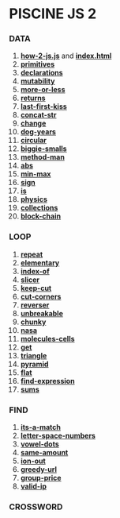 # PISCINE JS 2
### DATA
1. **[how-2-js.js](./how-2-js.js)** and **[index.html](./index.html)**
2. **[primitives](./primitives.js)**
3. **[declarations](./declarations.js)**
4. **[mutability](./mutability.js)**
5. **[more-or-less](./more-or-less.js)**
6. **[returns](./returns.js)**
7. **[last-first-kiss](./last-first-kiss.js)**
8. **[concat-str](./concat-str.js)**
9. **[change](./change.js)**
10. **[dog-years](./dog-years.js)**
11. **[circular](./circular.js)**
12. **[biggie-smalls](./biggie-smalls.js)**
13. **[method-man](./method-man.js)**
14. **[abs](./abs.js)**
15. **[min-max](./min-max.js)**
16. **[sign](./sign.js)**
17. **[is](./is.js)**
18. **[physics](./physics.js)**
19. **[collections](./collections.js)**
20. **[block-chain](./block-chain.js)**

### LOOP
1. **[repeat](./repeat.js)**
2. **[elementary](./elementary.js)**
3. **[index-of](./index-of.js)**
4. **[slicer](./slicer.js)**
5. **[keep-cut](./keep-cut.js)**
6. **[cut-corners](./cut-corners.js)**
7. **[reverser](./reverser.js)**
8. **[unbreakable](./unbreakable.js)**
9. **[chunky](./chunky.js)**
10. **[nasa](./nasa.js)**
11. **[molecules-cells](./molecules-cells.js)**
12. **[get](./get.js)**
13. **[triangle](./triangle.js)**
14. **[pyramid](./pyramid.js)**
15. **[flat](./flat.js)**
16. **[find-expression](./find-expression.js)**
17. **[sums](./sums.js)**

### FIND
1. **[its-a-match](./its-a-match.js)**
2. **[letter-space-numbers](./letter-space-numbers.js)**
3. **[vowel-dots](./vowel-dots.js)**
4. **[same-amount](./same-amount.js)**
5. **[ion-out](./ion-out.js)**
6. **[greedy-url](./greedy-url.js)**
7. **[group-price](./group-price.js)**
8. **[valid-ip](./valid-ip.js)**

### CROSSWORD